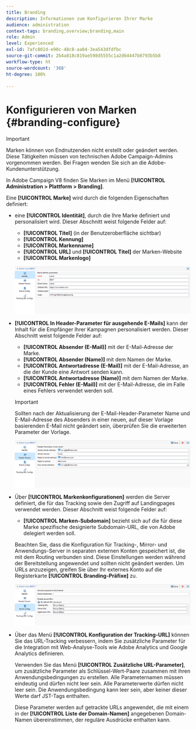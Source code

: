 ```yaml
---
title: Branding
description: Informationen zum Konfigurieren Ihrer Marke
audience: administration
context-tags: branding,overview;branding,main
role: Admin
level: Experienced
exl-id: 7afc802d-e90c-48c8-aa04-3ea543dfdfbc
source-git-commit: 2b4a818c819ae598d5555c1a2d64447b0793b5b8
workflow-type: ht
source-wordcount: '368'
ht-degree: 100%

---
```


# Konfigurieren von Marken {#branding-configure}

>[!IMPORTANT]
>
>Marken können von Endnutzenden nicht erstellt oder geändert werden. Diese Tätigkeiten müssen von technischen Adobe Campaign-Admins vorgenommen werden. Bei Fragen wenden Sie sich an die Adobe-Kundenunterstützung.

In Adobe Campaign V8 finden Sie Marken im Menü **[!UICONTROL Administration > Plattform > Branding]**.

Eine **[!UICONTROL Marke]** wird durch die folgenden Eigenschaften definiert:

* eine **[!UICONTROL Identität]**, durch die Ihre Marke definiert und personalisiert wird. Dieser Abschnitt weist folgende Felder auf:

   * **[!UICONTROL Titel]** (in der Benutzeroberfläche sichtbar)
   * **[!UICONTROL Kennung]**
   * **[!UICONTROL Markenname]**
   * **[!UICONTROL URL]** und **[!UICONTROL Titel]** der Marken-Website
   * **[!UICONTROL Markenlogo]**

  ![](assets/branding_1.png)

* **[!UICONTROL In Header-Parameter für ausgehende E-Mails]** kann der Inhalt für die Empfänger Ihrer Kampagnen personalisiert werden. Dieser Abschnitt weist folgende Felder auf:

   * **[!UICONTROL Absender (E-Mail)]** mit der E-Mail-Adresse der Marke.
   * **[!UICONTROL Absender (Name)]** mit dem Namen der Marke.
   * **[!UICONTROL Antwortadresse (E-Mail)]** mit der E-Mail-Adresse, an die der Kunde eine Antwort senden kann.
   * **[!UICONTROL Antwortadresse (Name)]** mit dem Namen der Marke.
   * **[!UICONTROL Fehler (E-Mail)]** mit der E-Mail-Adresse, die im Falle eines Fehlers verwendet werden soll.

  >[!IMPORTANT]
  >
  >Sollten nach der Aktualisierung der E-Mail-Header-Parameter Name und E-Mail-Adresse des Absenders in einer neuen, auf dieser Vorlage basierenden E-Mail nicht geändert sein, überprüfen Sie die erweiterten Parameter der Vorlage.

  ![](assets/branding_2.png)

* Über **[!UICONTROL Markenkonfigurationen]** werden die Server definiert, die für das Tracking sowie den Zugriff auf Landingpages verwendet werden. Dieser Abschnitt weist folgende Felder auf:

   * **[!UICONTROL Marken-Subdomain]** bezieht sich auf die für diese Marke spezifische designierte Subdomain-URL, die von Adobe delegiert werden soll.

  Beachten Sie, dass die Konfiguration für Tracking-, Mirror- und Anwendungs-Server in separaten externen Konten gespeichert ist, die mit dem Routing verbunden sind. Diese Einstellungen werden während der Bereitstellung angewendet und sollten nicht geändert werden. Um URLs anzuzeigen, greifen Sie über Ihr externes Konto auf die Registerkarte **[!UICONTROL Branding-Präfixe]** zu.

  ![](assets/branding_3.png)

* Über das Menü **[!UICONTROL Konfiguration der Tracking-URL]** können Sie das URL-Tracking verbessern, indem Sie zusätzliche Parameter für die Integration mit Web-Analyse-Tools wie Adobe Analytics und Google Analytics definieren.

  Verwenden Sie das Menü **[!UICONTROL Zusätzliche URL-Parameter]**, um zusätzliche Parameter als Schlüssel-Wert-Paare zusammen mit ihren Anwendungsbedingungen zu erstellen. Alle Parameternamen müssen eindeutig und dürfen nicht leer sein. Alle Parameterwerte dürfen nicht leer sein. Die Anwendungsbedingung kann leer sein, aber keiner dieser Werte darf JST-Tags enthalten.

  Diese Parameter werden auf getrackte URLs angewendet, die mit einem in der **[!UICONTROL Liste der Domain-Namen]** angegebenen Domain-Namen übereinstimmen, der reguläre Ausdrücke enthalten kann.
